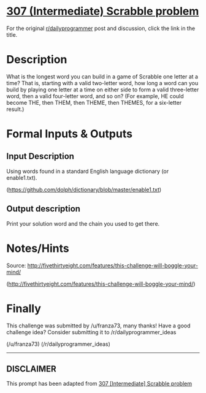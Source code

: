 # [307 (Intermediate) Scrabble problem](https://www.reddit.com/r/dailyprogrammer/comments/611tqx/20170322_challenge_307_intermediate_scrabble/)

For the original [r/dailyprogrammer](https://www.reddit.com/r/dailyprogrammer/) post and discussion, click the link in the title.

# Description
What is the longest word you can build in a game of Scrabble one letter at a time? That is, starting with a valid two-letter word, how long a word can you build by playing one letter at a time on either side to form a valid three-letter word, then a valid four-letter word, and so on? (For example, HE could become THE, then THEM, then THEME, then THEMES, for a six-letter result.)

# Formal Inputs & Outputs
## Input Description
Using words found in a standard English language dictionary (or enable1.txt).

(https://github.com/dolph/dictionary/blob/master/enable1.txt)
## Output description
Print your solution word and the chain you used to get there.

# Notes/Hints
Source: http://fivethirtyeight.com/features/this-challenge-will-boggle-your-mind/

(http://fivethirtyeight.com/features/this-challenge-will-boggle-your-mind/)
# Finally
This challenge was submitted by /u/franza73, many thanks! Have a good challenge idea? Consider submitting it to /r/dailyprogrammer_ideas

(/u/franza73)
(/r/dailyprogrammer_ideas)

----
## **DISCLAIMER**
This prompt has been adapted from [307 [Intermediate] Scrabble problem](https://www.reddit.com/r/dailyprogrammer/comments/611tqx/20170322_challenge_307_intermediate_scrabble/
)
